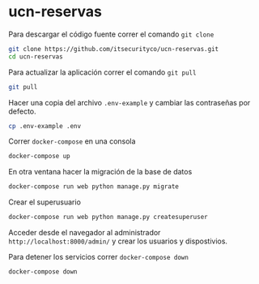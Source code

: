 # ucn-reservas

Para descargar el código fuente correr el comando `git clone`
```bash
git clone https://github.com/itsecurityco/ucn-reservas.git
cd ucn-reservas
```

Para actualizar la aplicación correr el comando `git pull`
```bash
git pull
```

Hacer una copia del archivo `.env-example` y cambiar las contraseñas por defecto.
```bash
cp .env-example .env
```

Correr `docker-compose` en una consola
``` bash
docker-compose up
```

En otra ventana hacer la migración de la base de datos
``` bash
docker-compose run web python manage.py migrate
```

Crear el superusuario
```bash
docker-compose run web python manage.py createsuperuser
```

Acceder desde el navegador al administrador `http://localhost:8000/admin/` y crear los usuarios y dispostivios.

Para detener los servicios correr `docker-compose down`
``` bash
docker-compose down
```
